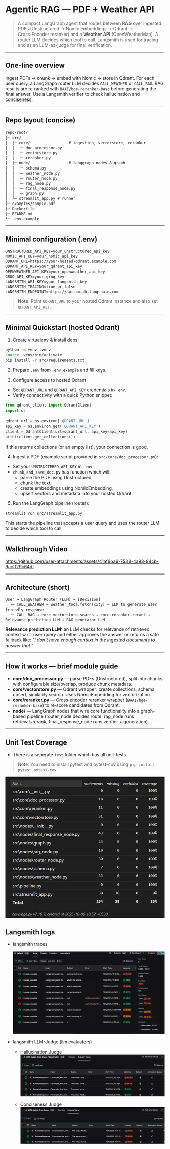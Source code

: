 # Agentic RAG — PDF + Weather API

> A compact LangGraph agent that routes between **RAG** over ingested PDFs (Unstructured → Nomic embeddings → Qdrant → Cross‑Encoder reranker) and a **Weather API** (OpenWeatherMap). A router LLM decides which tool to call. Langsmith is used for tracing and as an LLM-as-judge for final verification.

---

## One‑line overview

Ingest PDFs → chunk → embed with Nomic → store in Qdrant. For each user query, a LangGraph router LLM decides `CALL_WEATHER` or `CALL_RAG`. RAG results are re‑ranked with `BAAI/bge-reranker-base` before generating the final answer. Use a Langsmith verifier to check hallucination and conciseness.

---

## Repo layout (concise)

```
repo-root/
├─ src/
│  ├─ core/                 # ingestion, vectorstore, reranker
│  │  ├─ doc_processor.py
│  │  ├─ vectorstore.py
│  │  └─ reranker.py
│  ├─ node/                 # langgraph nodes & graph
│  │  ├─ schema.py
│  │  ├─ weather_node.py
│  │  ├─ router_node.py
│  │  ├─ rag_node.py
│  │  ├─ final_response_node.py
│  │  └─ graph.py
│  └─ streamlit_app.py # runner
├─ examples/sample.pdf
├─ Dockerfile
├─ README.md
└─ .env.example
```

---

## Minimal configuration (.env)

```env
UNSTRUCTURED_API_KEY=your_unstructured_api_key
NOMIC_API_KEY=your_nomic_api_key
QDRANT_URL=https://your-hosted-qdrant.example.com
QDRANT_API_KEY=your_qdrant_api_key
OPENWEATHER_API_KEY=your_openweather_api_key
GROQ_API_KEY=your_groq_key
LANGSMITH_API_KEY=your_langsmith_key
LANGSMITH_TRACING=true_or_false
LANGSMITH_ENDPOINT=https://api.smith.langchain.com
```

> **Note:** Point `QDRANT_URL` to your hosted Qdrant instance and also set `QDRANT_API_KEY`.

---

## Minimal Quickstart (hosted Qdrant)

1. Create virtualenv & install deps:

```bash
python -m venv .venv
source .venv/bin/activate
pip install -r src/requirements.txt
```

2. Prepare `.env` from `.env.example` and fill keys.

3. Configure access to hosted Qdrant

* Set `QDRANT_URL` and `QDRANT_API_KEY` credentials in `.env`.
* Verify connectivity with a quick Python snippet:

```python
from qdrant_client import QdrantClient
import os

qdrant_url = os.environ['QDRANT_URL']
api_key = os.environ.get('QDRANT_API_KEY')
client = QdrantClient(url=qdrant_url, api_key=api_key)
print(client.get_collections())
```

If this returns collections (or an empty list), your connection is good.

4. Ingest a PDF (example script provided in `src/core/doc_processor.py`):

* Set your `UNSTRUCTERED_API_KEY` in `.env`
* ```chunk_and_save_doc.py``` has function which will:
    * parse the PDF using Unstructured,
    * chunk the text,
    * create embeddings using NomicEmbedding,
    * upsert vectors and metadata into your hosted Qdrant.

5. Run the LangGraph pipeline (router):

```bash
streamlit run src/streamlit_app.py
```

This starts the pipeline that accepts a user query and uses the router LLM to decide which tool to call.

---

## Walkthrough Video

https://github.com/user-attachments/assets/41af9ba9-7538-4a93-84cb-9acff29c64df

---

## Architecture (short)

```
User → LangGraph Router (LLM) → [Decision]
  ├─ CALL_WEATHER → weather_tool.fetch(city) → LLM to generate user friendly response
  └─ CALL_RAG → core.vectorstore.search → core.reranker.rerank → Relevance prediction LLM → RAG generator LLM
```

**Relevance prediction LLM:** an LLM checks for relevance of retrieved context w.r.t. user query and either approves the answer or returns a safe fallback like: *"I don't have enough context in the ingested documents to answer that."*

---

## How it works — brief module guide

* **core/doc_processor.py** — parse PDFs (Unstructured), split into chunks with configurable size/overlap, produce chunk metadata.
* **core/vectorstore.py** — Qdrant wrapper: create collections, schema, upsert, similarity search. Uses NomicEmbedding for vectorization.
* **core/reranker.py** — Cross‑encoder reranker wrapper (`BAAI/bge-reranker-base`) to re‑score candidates from Qdrant.
* **node/** — LangGraph nodes that wire core functionality into a graph-based pipeline (router_node decides route, rag_node runs retrieval+rerank, final_response_node runs verifier + generation).

---

## Unit Test Coverage

* There is a seperate `test` folder which has all unit-tests. 
> Note: You need to install pytest and pytest-cov using `pip install pytest pytest-cov`.

![alt text](image.png)

## Langsmith logs

* langsmith traces

    ![alt text](image-1.png)

* langsmith LLM-Judge (llm evaluators)
    - Hallucination Judge
    ![alt text](image-2.png)
    
    - Conciseness Judge
    ![alt text](image-3.png)
